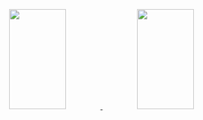 <a href="https://github.com/ph-moura">
<div align="center">
  <a href="https://github.com/ph-moura">
  <img height="180em" width="45%" src="https://github-readme-stats.vercel.app/api?username=ph-moura&show_icons=true&theme=dark&include_all_commits=true&count_private=true"/>
  <img height="180em" width="45%" src="https://github-readme-stats.vercel.app/api/top-langs/?username=ph-moura&layout=compact&langs_count=15&count_private=true&theme=dark"/>
</div>

<div>
  
<!-- ![Snake animation](https://github.com/ph-moura/ph-moura/blob/output/github-contribution-grid-snake.svg)
  
</div>
<!--
**ph-moura/ph-moura** is a ✨ _special_ ✨ repository because its `README.md` (this file) appears on your GitHub profile.

Here are some ideas to get you started:

- 🔭 I’m currently working on ...
- 🌱 I’m currently learning ...
- 👯 I’m looking to collaborate on ...
- 🤔 I’m looking for help with ...
- 💬 Ask me about ...
- 📫 How to reach me: ...
- 😄 Pronouns: ...
- ⚡ Fun fact: ...
-->
